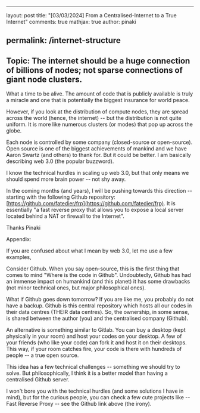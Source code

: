 
---
layout: post
title: "[03/03/2024] From a Centralised-Internet to a True Internet"
comments: true
mathjax: true
author: pinaki
<!-- excerpt_separator: more -->
permalink: /internet-structure
---
<!--more-->

<h2>Topic: The internet should be a huge connection of billions of nodes; not sparse connections of giant node clusters.</h2>

What a time to be alive. The amount of code that is publicly available is truly a miracle and one that is potentially the biggest insurance for world peace.

However, if you look at the distribution of compute nodes, they are spread across the world (hence, the internet) -- but the distribution is not quite uniform. It is more like numerous clusters (or modes) that pop up across the globe.

Each node is controlled by some company (closed-source or open-source). Open source is one of the biggest achievements of mankind and we have Aaron Swartz (and others) to thank for. But it could be better. I am basically describing web 3.0 (the popular buzzword).

I know the technical hurdles in scaling up web 3.0, but that only means we should spend more brain power -- not shy away.

In the coming months (and years), I will be pushing towards this direction -- starting with the following Github repository: [https://github.com/fatedier/frp](https://github.com/fatedier/frp). It is essentially "a fast reverse proxy that allows you to expose a local server located behind a NAT or firewall to the Internet".

Thanks
Pinaki

Appendix:

If you are confused about what I mean by web 3.0, let me use a few examples,

Consider Github. When you say open-source, this is the first thing that comes to mind "Where is the code in Github". Undoubtedly, Github has had an immense impact on humankind (and this planet) it has some drawbacks (not minor technical ones, but major philosophical ones).

What if Github goes down tomorrow? If you are like me, you probably do not have a backup. Github is this central repository which hosts all our codes in their data centres (THEIR data centres). So, the ownership, in some sense, is shared between the author (you) and the centralised company (Github).

An alternative is something similar to Gitlab. You can buy a desktop (kept physically in your room) and host your codes on your desktop. A few of your friends (who like your code) can fork it and host it on their desktops. This way, if your room catches fire, your code is there with hundreds of people -- a true open source.

This idea has a few technical challenges -- something we should try to solve. But philosophically, I think it is a better model than having a centralised Github server.

I won't bore you with the technical hurdles (and some solutions I have in mind), but for the curious people, you can check a few cute projects like -- Fast Reverse Proxy -- see the Github link above (the irony).

